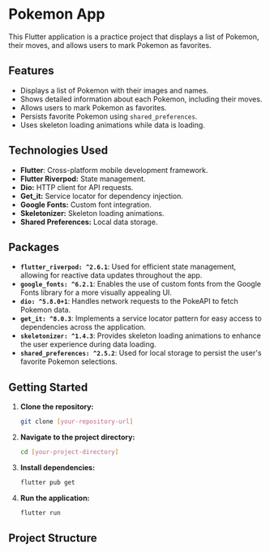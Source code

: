 # Pokemon App

This Flutter application is a practice project that displays a list of Pokemon, their moves, and allows users to mark Pokemon as favorites.

## Features

* Displays a list of Pokemon with their images and names.
* Shows detailed information about each Pokemon, including their moves.
* Allows users to mark Pokemon as favorites.
* Persists favorite Pokemon using `shared_preferences`.
* Uses skeleton loading animations while data is loading.

## Technologies Used

* **Flutter**: Cross-platform mobile development framework.
* **Flutter Riverpod:** State management.
* **Dio:** HTTP client for API requests.
* **Get_it:** Service locator for dependency injection.
* **Google Fonts:** Custom font integration.
* **Skeletonizer:** Skeleton loading animations.
* **Shared Preferences:** Local data storage.

## Packages

* **`flutter_riverpod: ^2.6.1`**: Used for efficient state management, allowing for reactive data updates throughout the app.
* **`google_fonts: ^6.2.1`**: Enables the use of custom fonts from the Google Fonts library for a more visually appealing UI.
* **`dio: ^5.8.0+1`**: Handles network requests to the PokeAPI to fetch Pokemon data.
* **`get_it: ^8.0.3`**: Implements a service locator pattern for easy access to dependencies across the application.
* **`skeletonizer: ^1.4.3`**: Provides skeleton loading animations to enhance the user experience during data loading.
* **`shared_preferences: ^2.5.2`**: Used for local storage to persist the user's favorite Pokemon selections.

## Getting Started

1.  **Clone the repository:**

    ```bash
    git clone [your-repository-url]
    ```

2.  **Navigate to the project directory:**

    ```bash
    cd [your-project-directory]
    ```

3.  **Install dependencies:**

    ```bash
    flutter pub get
    ```

4.  **Run the application:**

    ```bash
    flutter run
    ```

## Project Structure